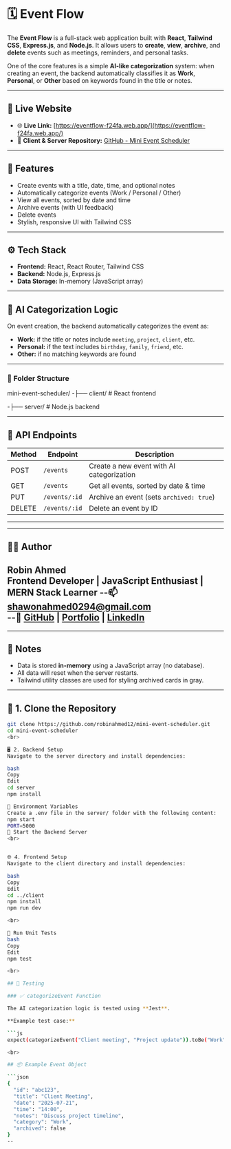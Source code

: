 # 🗓️ Event Flow

The **Event Flow** is a full-stack web application built with **React**, **Tailwind CSS**, **Express.js**, and **Node.js**. It allows users to **create**, **view**, **archive**, and **delete** events such as meetings, reminders, and personal tasks.

One of the core features is a simple **AI-like categorization** system: when creating an event, the backend automatically classifies it as **Work**, **Personal**, or **Other** based on keywords found in the title or notes.

---

## 🔗 Live Website

- 🌐 **Live Link:** [https://eventflow-f24fa.web.app/](https://eventflow-f24fa.web.app/)
- 📁 **Client & Server Repository:** [GitHub - Mini Event Scheduler](https://github.com/robinahmed12/mini-event-scheduler)


---

## 🚀 Features

- Create events with a title, date, time, and optional notes
- Automatically categorize events (Work / Personal / Other)
- View all events, sorted by date and time
- Archive events (with UI feedback)
- Delete events
- Stylish, responsive UI with Tailwind CSS

---

## ⚙️ Tech Stack

- **Frontend:** React, React Router, Tailwind CSS
- **Backend:** Node.js, Express.js
- **Data Storage:** In-memory (JavaScript array)

---

## 🧠 AI Categorization Logic

On event creation, the backend automatically categorizes the event as:
- **Work:** if the title or notes include `meeting`, `project`, `client`, etc.
- **Personal:** if the text includes `birthday`, `family`, `friend`, etc.
- **Other:** if no matching keywords are found

---


### 📁 Folder Structure

mini-event-scheduler/
-├── client/ # React frontend

-├── server/ # Node.js backend


---

## 📡 API Endpoints

| Method | Endpoint      | Description                                |
|--------|---------------|--------------------------------------------|
| POST   | `/events`     | Create a new event with AI categorization  |
| GET    | `/events`     | Get all events, sorted by date & time      |
| PUT    | `/events/:id` | Archive an event (sets `archived: true`)   |
| DELETE | `/events/:id` | Delete an event by ID                      |

---
---

## 👨‍💻 Author

**Robin Ahmed**  
Frontend Developer | JavaScript Enthusiast | MERN Stack Learner
--📫 [shawonahmed0294@gmail.com](mailto:shawonahmed0294@gmail.com)  
--🔗 [GitHub](https://github.com/robinahmed12) | [Portfolio](https://robinahmed.netlify.app) | [LinkedIn](https://linkedin.com/in/robinahmed12)
---
---

## 📌 Notes

- Data is stored **in-memory** using a JavaScript array (no database).
- All data will reset when the server restarts.
- Tailwind utility classes are used for styling archived cards in gray.
---
## 📁 1. Clone the Repository

```bash
git clone https://github.com/robinahmed12/mini-event-scheduler.git
cd mini-event-scheduler
<br>

🖥️ 2. Backend Setup
Navigate to the server directory and install dependencies:

bash
Copy
Edit
cd server
npm install

🔐 Environment Variables
Create a .env file in the server/ folder with the following content:
npm start
PORT=5000
🚀 Start the Backend Server
<br>


🌐 4. Frontend Setup
Navigate to the client directory and install dependencies:

bash
Copy
Edit
cd ../client
npm install
npm run dev

<br>

🧪 Run Unit Tests
bash
Copy
Edit
npm test

<br>

## 🧪 Testing

### ✅ categorizeEvent Function

The AI categorization logic is tested using **Jest**.

**Example test case:**

```js
expect(categorizeEvent("Client meeting", "Project update")).toBe("Work");

<br>

## 📦 Example Event Object

```json
{
  "id": "abc123",
  "title": "Client Meeting",
  "date": "2025-07-21",
  "time": "14:00",
  "notes": "Discuss project timeline",
  "category": "Work",
  "archived": false
}
--

